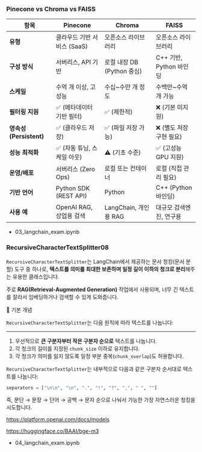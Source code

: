 ### Pinecone vs Chroma vs FAISS

| 항목 | **Pinecone** | **Chroma** | **FAISS** |
| --- | --- | --- | --- |
| **유형** | 클라우드 기반 서비스 (SaaS) | 오픈소스 라이브러리 | 오픈소스 라이브러리 |
| **구성 방식** | 서버리스, API 기반 | 로컬 내장 DB (Python 중심) | C++ 기반, Python 바인딩 |
| **스케일** | 수억 개 이상, 고성능 | 수십~수만 개 정도 | 수백만~수억 개 가능 |
| **필터링 지원** | ✅ (메타데이터 기반 필터) | ✅ (제한적) | ❌ (기본 미지원) |
| **영속성 (Persistent)** | ✅ (클라우드 저장) | ✅ (파일 저장 가능) | ❌ (별도 저장 구현 필요) |
| **성능 최적화** | ✅ (자동 튜닝, 스케일 아웃) | ⚠️ (기초 수준) | ✅ (고성능 GPU 지원) |
| **운영/배포** | 서버리스 (Zero Ops) | 로컬 또는 컨테이너 | 로컬 (직접 관리 필요) |
| **기반 언어** | Python SDK (REST API) | Python | C++ (Python 바인딩) |
| **사용 예** | OpenAI RAG, 상업용 검색 | LangChain, 개인용 RAG | 대규모 검색엔진, 연구용 |

- 03_langchain_exam.ipynb
    

### RecursiveCharacterTextSplitter08

`RecursiveCharacterTextSplitter`는 LangChain에서 제공하는 문서 청킹(문서 분할) 도구 중 하나로, **텍스트를 의미를 최대한 보존하며 일정 길이 이하의 청크로 분리**해주는 유용한 클래스입니다.

주로 **RAG(Retrieval-Augmented Generation)** 작업에서 사용되며, 너무 긴 텍스트를 잘라서 임베딩하거나 검색할 수 있게 도와줍니다.

🔧 기본 개념

`RecursiveCharacterTextSplitter`는 다음 원칙에 따라 텍스트를 나눕니다:

---

1. 우선적으로 **큰 구분자부터 작은 구분자 순으로** 텍스트를 나눕니다.
2. 각 청크의 길이를 지정된 `chunk_size` 이하로 유지합니다.
3. 각 청크가 의미를 잃지 않도록 일정 부분 중복(`chunk_overlap`)도 허용합니다.

`RecursiveCharacterTextSplitter`는 내부적으로 다음과 같은 구분자 순서대로 텍스트를 나눕니다:

```python
separators = ["\n\n", "\n", ".", "!", "?", ",", " ", ""]
```

즉, 문단 → 문장 → 단어 → 공백 → 문자 순으로 나눠서 가능한 가장 자연스러운 청킹을 시도합니다.

https://platform.openai.com/docs/models

https://huggingface.co/BAAI/bge-m3

- 04_langchain_exam.ipynb
    
